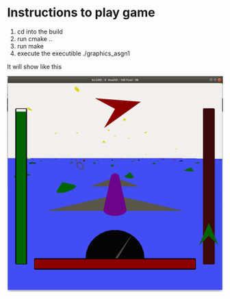# Instructions to play game

1. cd into the build
2. run cmake ..
3. run make
4. execute the executible ./graphics_asgn1

It will show like this










![](image.png)
